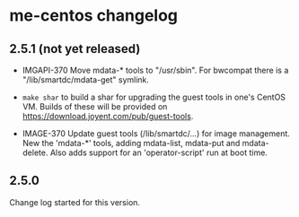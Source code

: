 # me-centos changelog

## 2.5.1 (not yet released)

- IMGAPI-370 Move mdata-* tools to "/usr/sbin". For bwcompat there is a
  "/lib/smartdc/mdata-get" symlink.

- `make shar` to build a shar for upgrading the guest tools in one's
  CentOS VM. Builds of these will be provided on
  <https://download.joyent.com/pub/guest-tools>.

- IMAGE-370 Update guest tools (/lib/smartdc/...) for image management.
  New the 'mdata-*' tools, adding mdata-list, mdata-put and mdata-delete.
  Also adds support for an 'operator-script' run at boot time.

## 2.5.0

Change log started for this version.

